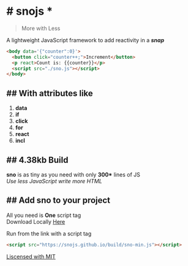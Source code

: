 # # snojs *

> More with Less

A lightweight JavaScript framework to add reactivity in a **_snap_**

```html
<body data='{"counter":0}'>
  <button click="counter++;">Increment</button>
  <p react>Count is: {{counter}}</p>
  <script src="./sno.js"></script>
</body>
```

## ## With attributes like

1. **data**
2. **if**
3. **click**
4. **for**
5. **react**
6. **incl**

## ## 4.38kb Build

**sno** is as tiny as you need with only __300*__ lines of JS<br/>
_Use less JavaScript write more HTML_

## ## Add sno to your project

All you need is **One** script tag<br/>
Download Locally [Here](https://snojs.github.io/build/sno-min.js)

Run from the link with a script tag

```html
<script src="https://snojs.github.io/build/sno-min.js"></script>
```

<ins>Liscensed with MIT</ins>
